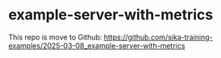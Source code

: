 # example-server-with-metrics

This repo is move to Github: https://github.com/sika-training-examples/2025-03-08_example-server-with-metrics

